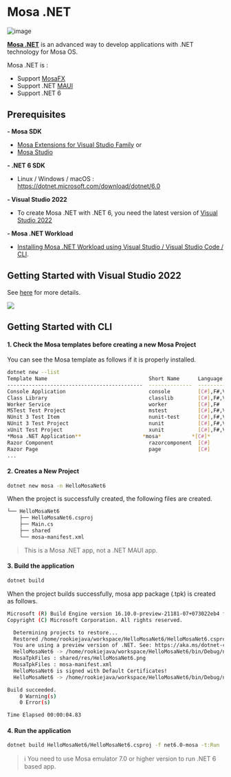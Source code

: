 # Mosa .NET
![image](https://user-images.githubusercontent.com/14328614/115324121-49473f00-a1c4-11eb-844c-86970c5e0764.png)

[<b>Mosa .NET</b>](https://developer.samsung.com/mosa/About-Mosa.NET/Mosa.NET.html) is an advanced way to develop applications with .NET technology for Mosa OS.

Mosa .NET is :
- Support [MosaFX](https://github.com/Samsung/MosaFX)
- Support .NET [MAUI](https://github.com/dotnet/maui)
- Support .NET 6

## Prerequisites

**- Mosa SDK**
  * [Mosa Extensions for Visual Studio Family](https://developer.mosa.org/development/mosa-extensions-visual-studio-family) or 
  * [Mosa Studio](https://developer.mosa.org/development/mosa-studio)

**- .NET 6 SDK**
  * Linux / Windows / macOS : https://dotnet.microsoft.com/download/dotnet/6.0
  
**- Visual Studio 2022**
  * To create Mosa .NET with .NET 6, you need the latest version of [Visual Studio 2022](https://visualstudio.microsoft.com/)

**- Mosa .NET Workload**
  * [Installing Mosa .NET Workload using Visual Studio / Visual Studio Code / CLI](https://github.com/Samsung/Mosa.NET/wiki/Installing-Mosa-.NET-Workload).

## Getting Started with Visual Studio 2022
See [here](https://github.com/Samsung/Mosa.NET/wiki/Build-your-first-(.NET6)-Mosa-App-using-Visual-Studio-2022) for more details.

![](https://github.com/Samsung/Mosa.NET/blob/a710d7095ca9ba0a759705dc59461140dec13ae4/assets/hello-mosa-net6-vs2022.gif)

## Getting Started with CLI

#### 1. Check the Mosa templates before creating a new Mosa Project
You can see the Mosa template as follows if it is properly installed.
```sh
dotnet new --list
Template Name                                 Short Name      Language    Tags                  
--------------------------------------------  --------------  ----------  ----------------------
Console Application                           console         [C#],F#,VB  Common/Console        
Class Library                                 classlib        [C#],F#,VB  Common/Library        
Worker Service                                worker          [C#],F#     Common/Worker/Web     
MSTest Test Project                           mstest          [C#],F#,VB  Test/MSTest           
NUnit 3 Test Item                             nunit-test      [C#],F#,VB  Test/NUnit            
NUnit 3 Test Project                          nunit           [C#],F#,VB  Test/NUnit            
xUnit Test Project                            xunit           [C#],F#,VB  Test/xUnit            
*Mosa .NET Application**                    *mosa*          *[C#]*      *Mosa*
Razor Component                               razorcomponent  [C#]        Web/ASP.NET           
Razor Page                                    page            [C#]        Web/ASP.NET           
...

```  

#### 2. Creates a New Project
```sh
dotnet new mosa -n HelloMosaNet6
```
When the project is successfully created, the following files are created.
```sh
└── HelloMosaNet6
    ├── HelloMosaNet6.csproj
    ├── Main.cs
    ├── shared
    └── mosa-manifest.xml
```

> This is a Mosa .NET app, not a .NET MAUI app.


#### 3. Build the application
```sh
dotnet build 
```
When the project builds successfully, mosa app package (.tpk) is created as follows.
```sh
Microsoft (R) Build Engine version 16.10.0-preview-21181-07+073022eb4 for .NET
Copyright (C) Microsoft Corporation. All rights reserved.

  Determining projects to restore...
  Restored /home/rookiejava/workspace/HelloMosaNet6/HelloMosaNet6.csproj (in 165 ms).
  You are using a preview version of .NET. See: https://aka.ms/dotnet-core-preview
  HelloMosaNet6 -> /home/rookiejava/workspace/HelloMosaNet6/bin/Debug/net6.0-mosa/HelloMosaNet6.dll
  MosaTpkFiles : shared/res/HelloMosaNet6.png
  MosaTpkFiles : mosa-manifest.xml
  HelloMosaNet6 is signed with Default Certificates!
  HelloMosaNet6 -> /home/rookiejava/workspace/HelloMosaNet6/bin/Debug/net6.0-mosa/com.companyname.HelloMosaNet6-1.0.0.tpk

Build succeeded.
    0 Warning(s)
    0 Error(s)

Time Elapsed 00:00:04.83
```

#### 4. Run the application 
```sh
dotnet build HelloMosaNet6/HelloMosaNet6.csproj -f net6.0-mosa -t:Run
```

> ℹ️ You need to use Mosa emulator 7.0 or higher version to run .NET 6 based app.
